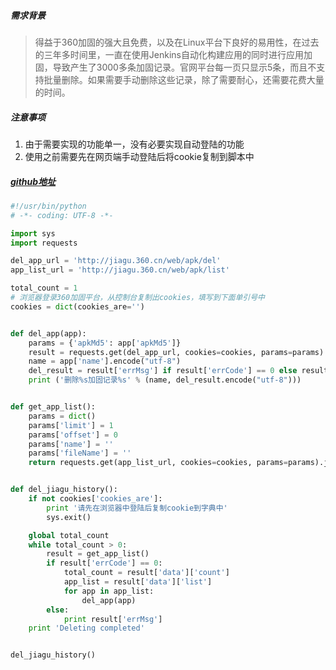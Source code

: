 ##### 需求背景
> 得益于360加固的强大且免费，以及在Linux平台下良好的易用性，在过去的三年多时间里，一直在使用Jenkins自动化构建应用的同时进行应用加固，导致产生了3000多条加固记录。官网平台每一页只显示5条，而且不支持批量删除。如果需要手动删除这些记录，除了需要耐心，还需要花费大量的时间。

##### 注意事项
1. 由于需要实现的功能单一，没有必要实现自动登陆的功能
2. 使用之前需要先在网页端手动登陆后将cookie复制到脚本中

##### [github地址](https://github.com/myroid/delete_360jiagu_history)
```python
#!/usr/bin/python
# -*- coding: UTF-8 -*-

import sys
import requests

del_app_url = 'http://jiagu.360.cn/web/apk/del'
app_list_url = 'http://jiagu.360.cn/web/apk/list'

total_count = 1
# 浏览器登录360加固平台，从控制台复制出cookies，填写到下面单引号中
cookies = dict(cookies_are='')


def del_app(app):
    params = {'apkMd5': app['apkMd5']}
    result = requests.get(del_app_url, cookies=cookies, params=params).json()
    name = app['name'].encode("utf-8")
    del_result = result['errMsg'] if result['errCode'] == 0 else result['data']
    print ('删除%s加固记录%s' % (name, del_result.encode("utf-8")))


def get_app_list():
    params = dict()
    params['limit'] = 1
    params['offset'] = 0
    params['name'] = ''
    params['fileName'] = ''
    return requests.get(app_list_url, cookies=cookies, params=params).json()


def del_jiagu_history():
    if not cookies['cookies_are']:
        print '请先在浏览器中登陆后复制cookie到字典中'
        sys.exit()

    global total_count
    while total_count > 0:
        result = get_app_list()
        if result['errCode'] == 0:
            total_count = result['data']['count']
            app_list = result['data']['list']
            for app in app_list:
                del_app(app)
        else:
            print result['errMsg']
    print 'Deleting completed'


del_jiagu_history()
```